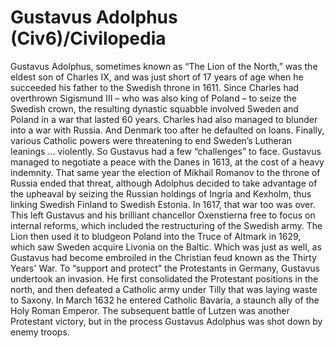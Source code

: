 # Gustavus Adolphus (Civ6)/Civilopedia

Gustavus Adolphus, sometimes known as “The Lion of the North,” was the eldest son of Charles IX, and was just short of 17 years of age when he succeeded his father to the Swedish throne in 1611. Since Charles had overthrown Sigismund III – who was also king of Poland – to seize the Swedish crown, the resulting dynastic squabble involved Sweden and Poland in a war that lasted 60 years. Charles had also managed to blunder into a war with Russia. And Denmark too after he defaulted on loans. Finally, various Catholic powers were threatening to end Sweden’s Lutheran leanings … violently. So Gustavus had a few “challenges” to face.
Gustavus managed to negotiate a peace with the Danes in 1613, at the cost of a heavy indemnity. That same year the election of Mikhail Romanov to the throne of Russia ended that threat, although Adolphus decided to take advantage of the upheaval by seizing the Russian holdings of Ingria and Kexholm, thus linking Swedish Finland to Swedish Estonia. In 1617, that war too was over. This left Gustavus and his brilliant chancellor Oxenstierna free to focus on internal reforms, which included the restructuring of the Swedish army. The Lion then used it to bludgeon Poland into the Truce of Altmark in 1629, which saw Sweden acquire Livonia on the Baltic.
Which was just as well, as Gustavus had become embroiled in the Christian feud known as the Thirty Years' War. To “support and protect” the Protestants in Germany, Gustavus undertook an invasion. He first consolidated the Protestant positions in the north, and then defeated a Catholic army under Tilly that was laying waste to Saxony. In March 1632 he entered Catholic Bavaria, a staunch ally of the Holy Roman Emperor. The subsequent battle of Lutzen was another Protestant victory, but in the process Gustavus Adolphus was shot down by enemy troops.